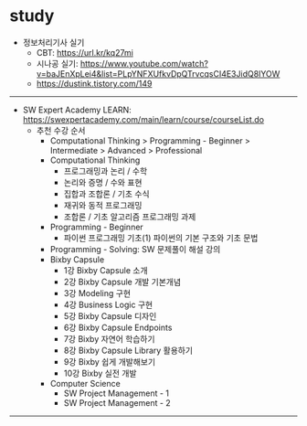 # study
- 정보처리기사 실기
  - CBT: https://url.kr/kq27mi
  - 시나공 실기: https://www.youtube.com/watch?v=baJEnXpLei4&list=PLpYNFXUfkvDpQTrvcqsCI4E3JidQ8IYOW
  - https://dustink.tistory.com/149
---
- SW Expert Academy LEARN: https://swexpertacademy.com/main/learn/course/courseList.do
  - 추천 수강 순서
    - Computational Thinking > Programming - Beginner > Intermediate > Advanced > Professional
    - Computational Thinking
      - 프로그래밍과 논리 / 수학
      - 논리와 증명 / 수와 표현
      - 집합과 조합론 / 기초 수식
      - 재귀와 동적 프로그래밍
      - 조합론 / 기초 알고리즘 프로그래밍 과제
    - Programming - Beginner
      - 파이썬 프로그래밍 기초(1) 파이썬의 기본 구조와 기초 문법
    - Programming - Solving: SW 문제풀이 해설 강의
    - Bixby Capsule
      - 1강 Bixby Capsule 소개
      - 2강 Bixby Capsule 개발 기본개념
      - 3강 Modeling 구현
      - 4강 Business Logic 구현
      - 5강 Bixby Capsule 디자인
      - 6강 Bixby Capsule Endpoints
      - 7강 Bixby 자연어 학습하기
      - 8강 Bixby Capsule Library 활용하기
      - 9강 Bixby 쉽게 개발해보기
      - 10강 Bixby 실전 개발
    - Computer Science
      - SW Project Management - 1
      - SW Project Management - 2
---
